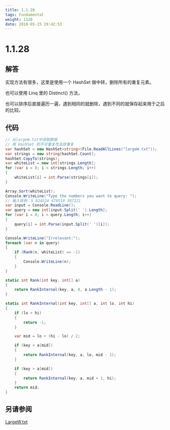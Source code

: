 ```yaml
---
title: 1.1.28
tags: Fundamental
weight: 1128
date: 2018-05-15 19:42:53
---
```


# 1.1.28


## 解答

实现方法有很多，这里是使用一个 HashSet 做中转，删除所有的重复元素。

也可以使用 Linq 里的 Distinct() 方法，

也可以排序后直接遍历一遍，遇到相同的就删除，遇到不同的就保存起来用于之后的比较。

## 代码

```csharp
// 从largeW.txt中读取数据
// 用 HashSet 的不可重复性去除重复
var hashSet = new HashSet<string>(File.ReadAllLines("largeW.txt"));
var strings = new string[hashSet.Count];
hashSet.CopyTo(strings);
var whiteList = new int[strings.Length];
for (var i = 0; i < strings.Length; i++)
{
    whiteList[i] = int.Parse(strings[i]);
}

Array.Sort(whiteList);
Console.WriteLine("Type the numbers you want to query: ");
// 输入样例：5 824524 478510 387221
var input = Console.ReadLine();
var query = new int[input.Split(' ').Length];
for (var i = 0; i < query.Length; i++)
{
    query[i] = int.Parse(input.Split(' ')[i]);
}

Console.WriteLine("Irrelevant:");
foreach (var n in query)
{
    if (Rank(n, whiteList) == -1)
    {
        Console.WriteLine(n);
    }
}

static int Rank(int key, int[] a)
{
    return RankInternal(key, a, 0, a.Length - 1);
}

static int RankInternal(int key, int[] a, int lo, int hi)
{
    if (lo > hi)
    {
        return -1;
    }

    var mid = lo + (hi - lo) / 2;

    if (key < a[mid])
    {
        return RankInternal(key, a, lo, mid - 1);
    }

    if (key > a[mid])
    {
        return RankInternal(key, a, mid + 1, hi);
    }
    return mid;
}
```

## 另请参阅
[LargeW.txt](http://algs4.cs.princeton.edu/11model/largeW.txt)
